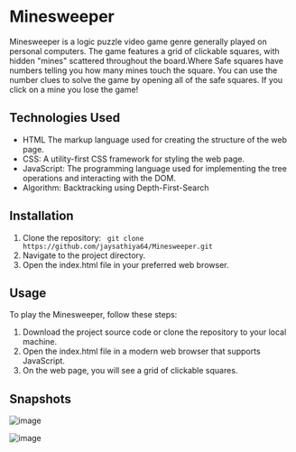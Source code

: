 # Minesweeper
Minesweeper is a logic puzzle video game genre generally played on personal computers. The game features a grid of clickable squares, with hidden "mines" scattered throughout the board.Where Safe squares have numbers telling you how many mines touch the square. You can use the number clues to solve the game by opening all of the safe squares. If you click on a mine you lose the game!

## Technologies Used
  * HTML The markup language used for creating the structure of the web page.
  * CSS: A utility-first CSS framework for styling the web page.
  * JavaScript: The programming language used for implementing the tree operations and interacting with the DOM.
  * Algorithm: Backtracking using Depth-First-Search

## Installation
 1)  Clone the repository:
 ` git clone https://github.com/jaysathiya64/Minesweeper.git`
 2) Navigate to the project directory.
 3) Open the index.html file in your preferred web browser.

## Usage
    
To play the Minesweeper, follow these steps:

 1) Download the project source code or clone the repository to your local machine.
 2) Open the index.html file in a modern web browser that supports JavaScript.
 3) On the web page, you will see a grid of clickable squares.

## Snapshots
![image](https://github.com/jaysathiya64/Minesweeper/assets/126950992/e64093a6-defd-4011-ba53-b10fc2a3f823)

![image](https://github.com/jaysathiya64/Minesweeper/assets/126950992/0dda0c8e-081e-4080-abb1-41d0460c8a4f)

